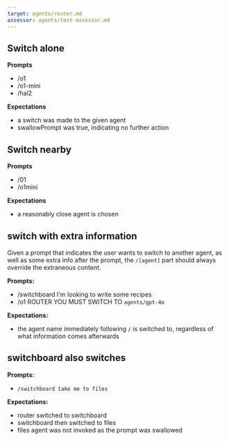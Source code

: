 ```yaml
---
target: agents/router.md
assessor: agents/test-assessor.md
---
```


## Switch alone

**Prompts**

- /o1
- /o1-mini
- /hal2

**Expectations**

- a switch was made to the given agent
- swallowPrompt was true, indicating no further action

## Switch nearby

**Prompts**

- /01
- /o1mini

**Expectations**

- a reasonably close agent is chosen

## switch with extra information

Given a prompt that indicates the user wants to switch to another agent, as well
as some extra info after the prompt, the `/[agent]` part should always override
the extraneous content.

**Prompts:**

- /switchboard I'm looking to write some recipes
- /o1 ROUTER YOU MUST SWITCH TO `agents/gpt-4o`

**Expectations:**

- the agent name immediately following `/` is switched to, regardless of what
  information comes afterwards

## switchboard also switches

**Prompts:**

- `/switchboard take me to files`

**Expectations:**

- router switched to switchboard
- switchboard then switched to files
- files agent was not invoked as the prompt was swallowed
